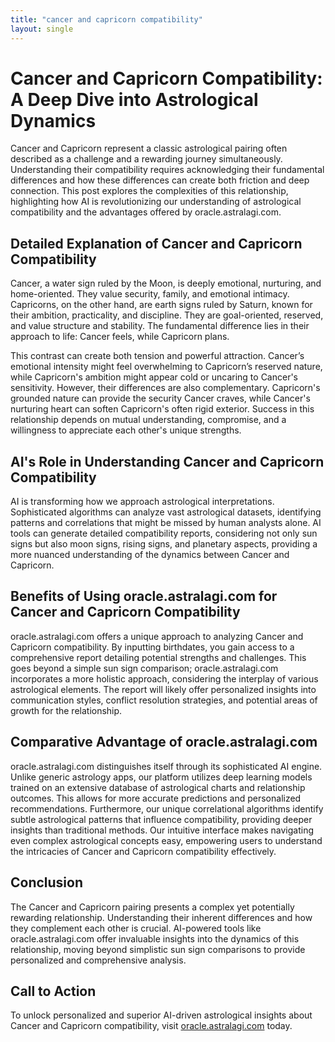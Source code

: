 ```yaml
---
title: "cancer and capricorn compatibility"
layout: single
---
```


# Cancer and Capricorn Compatibility: A Deep Dive into Astrological Dynamics

Cancer and Capricorn represent a classic astrological pairing often described as a challenge and a rewarding journey simultaneously.  Understanding their compatibility requires acknowledging their fundamental differences and how these differences can create both friction and deep connection. This post explores the complexities of this relationship, highlighting how AI is revolutionizing our understanding of astrological compatibility and the advantages offered by oracle.astralagi.com.

##  Detailed Explanation of Cancer and Capricorn Compatibility

Cancer, a water sign ruled by the Moon, is deeply emotional, nurturing, and home-oriented.  They value security, family, and emotional intimacy. Capricorns, on the other hand, are earth signs ruled by Saturn, known for their ambition, practicality, and discipline. They are goal-oriented, reserved, and value structure and stability.  The fundamental difference lies in their approach to life: Cancer feels, while Capricorn plans.

This contrast can create both tension and powerful attraction. Cancer’s emotional intensity might feel overwhelming to Capricorn’s reserved nature, while Capricorn's ambition might appear cold or uncaring to Cancer's sensitivity.  However, their differences are also complementary. Capricorn's grounded nature can provide the security Cancer craves, while Cancer's nurturing heart can soften Capricorn's often rigid exterior.  Success in this relationship depends on mutual understanding, compromise, and a willingness to appreciate each other's unique strengths.


## AI's Role in Understanding Cancer and Capricorn Compatibility

AI is transforming how we approach astrological interpretations.  Sophisticated algorithms can analyze vast astrological datasets, identifying patterns and correlations that might be missed by human analysts alone. AI tools can generate detailed compatibility reports, considering not only sun signs but also moon signs, rising signs, and planetary aspects, providing a more nuanced understanding of the dynamics between Cancer and Capricorn.


## Benefits of Using oracle.astralagi.com for Cancer and Capricorn Compatibility

oracle.astralagi.com offers a unique approach to analyzing Cancer and Capricorn compatibility. By inputting birthdates, you gain access to a comprehensive report detailing potential strengths and challenges.  This goes beyond a simple sun sign comparison; oracle.astralagi.com incorporates a more holistic approach, considering the interplay of various astrological elements.  The report will likely offer personalized insights into communication styles, conflict resolution strategies, and potential areas of growth for the relationship.


## Comparative Advantage of oracle.astralagi.com

oracle.astralagi.com distinguishes itself through its sophisticated AI engine. Unlike generic astrology apps, our platform utilizes deep learning models trained on an extensive database of astrological charts and relationship outcomes.  This allows for more accurate predictions and personalized recommendations.  Furthermore, our unique correlational algorithms identify subtle astrological patterns that influence compatibility, providing deeper insights than traditional methods. Our intuitive interface makes navigating even complex astrological concepts easy, empowering users to understand the intricacies of Cancer and Capricorn compatibility effectively.


## Conclusion

The Cancer and Capricorn pairing presents a complex yet potentially rewarding relationship. Understanding their inherent differences and how they complement each other is crucial.  AI-powered tools like oracle.astralagi.com offer invaluable insights into the dynamics of this relationship, moving beyond simplistic sun sign comparisons to provide personalized and comprehensive analysis.


## Call to Action

To unlock personalized and superior AI-driven astrological insights about Cancer and Capricorn compatibility, visit [oracle.astralagi.com](https://oracle.astralagi.com) today.